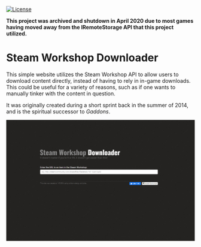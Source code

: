 [![License](https://img.shields.io/badge/license-AGPL%20v3-blue.svg)](https://github.com/fgblomqvist/steamworkshopdownloader/blob/master/LICENSE)

**This project was archived and shutdown in April 2020 due to most games having moved away from the IRemoteStorage API that this project utilized.**

# Steam Workshop Downloader

This simple website utilizes the Steam Workshop API to allow users to download
content directly, instead of having to rely in in-game downloads. This could be
useful for a variety of reasons, such as if one wants to manually tinker with
the content in question.

It was originally created during a short sprint back in the summer of 2014, and
is the spiritual successor to *Gaddons*.

![Screenshot](screenshot.png)
